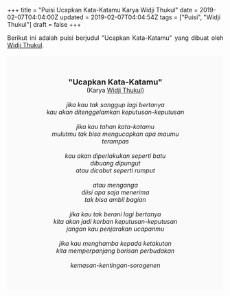 +++
title = "Puisi Ucapkan Kata-Katamu Karya Widji Thukul"
date = 2019-02-07T04:04:00Z
updated = 2019-02-07T04:04:54Z
tags = ["Puisi", "Widji Thukul"]
draft = false
+++

<div dir="ltr" style="text-align: left;" trbidi="on"><div style="text-align: justify;">Berikut ini adalah puisi berjudul "Ucapkan Kata-Katamu" yang dibuat oleh <a href="https://ensiklopedia.kemdikbud.go.id/sastra/artikel/Wiji_Thukul" target="_blank">Widji Thukul</a>. </div><br /><div style="background: #FAFAFA; font-size: 14px; height: auto; margin: 0 auto; padding: 50px; text-align: center; width: auto;"><span style="font-size: 18px;"><b>"Ucapkan Kata-Katamu"</b></span><br />(Karya <a href="https://www.sekata.web.id/tags/widji-thukul" target="_blank">Widji Thukul</a>) <br /><br /><i>jika kau tak sanggup lagi bertanya<br />kau akan ditenggelamkan keputusan-keputusan<br /><br />jika kau tahan kata-katamu<br />mulutmu tak bisa mengucapkan apa maumu<br />terampas<br /><br />kau akan diperlakukan seperti batu<br />dibuang dipungut<br />atau dicabut seperti rumput<br /><br />atau menganga<br />diisi apa saja menerima<br />tak bisa ambil bagian<br /><br />jika kau tak berani lagi bertanya<br />kita akan jadi korban keputusan-keputusan<br />jangan kau penjarakan ucapanmu<br /><br />jika kau menghamba kepada ketakutan<br />kita memperpanjang barisan perbudakan<br /><br />kemasan-kentingan-sorogenen</i></div></div>
